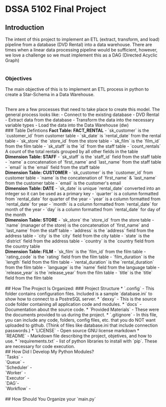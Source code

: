 # DSSA 5102 Final Project

## Introduction
The intent of this project to implement an ETL (extract, transform, and load) pipeline from a database (DVD Rental) into a data warehouse. There are times when a linear data processing pipeline would be sufficient, however, we love a challenge so we must implement this as a DAG (Directed Acyclic Graph)
<br>
<br>
### Objectives
The main objective of this is to implement an ETL process in python to create a Star-Schema in a Data Warehouse. 
<br>

<br>
There are a few processes that need to take place to create this model. The general process looks like:
    - Connect to the existing database - DVD Rental
    - Extract data from the database
    - Transform the data into the necessary variable types
    - Load the data into the Data Warehouse (dw)
<br>
### Table Defintions 
<b>Fact Table: FACT_RENTAL</b>
- `sk_customer` is the `customer_id` from customer table 
- `sk_date` is `rental_date` from the rental table
- `sk_store` the `store_id` from the store table
- `sk_film` is the `film_id` from the film table
- `sk_staff` is the `id` from the staff table
- `count_rentals` A count of the total rentals grouped by all other fields in the table
<br>
<b>Dimension Table: STAFF</b>
- `sk_staff` is the `staff_id` field from the staff table
- `name` a concatenation of `first_name` and `last_name` from the staff table
- `email` is the `email` field from the staff table
<br>
<b>Dimension Table: CUSTOMER</b>
- `sk_customer` is the `customer_id` from customer table
- `name` is the concatenation of `first_name` & `last_name` from the customer table
- `email` is the customer's email 
<br>
<b>Dimension Table: DATE</b>
- `sk_date` is unique `rental_date` converted into an integer so it can be used as a primary key 
- `quarter` is a column formatted from `rental_date` for quarter of the year
- `year` is a column formatted from `rental_date` for year
- `month` is a column formatted from `rental_date` for month of the year
- `day` is a column formatted from `rental_date` for day of the month
<br>
<b>Dimension Table: STORE</b>
- `sk_store` the `store_id` from the store table
- `name` (manager of the store) is the concatenation of `first_name` and `last_name` from the staff table
- `address` is the `address` field from the address table
- `city` is the `city` field from the city table
- `state` is the `district` field from the address table
- `country` is the `country field from the country table
<br>
<b>Dimension Table: FILM</b>
- `sk_film` is the `film_id` from the film table
- `rating_code` is the `rating` field from the film table
- `film_duration` is the `length` field from the film table
- `rental_duration` is the `rental_duration` from the film table
- `language` is the `name` field from the language table
- `release_year` is the `release_year` from the film table
- `title` is the `title` field from the film table
<br>
<br>
## How The Project Is Organized:
### Project Structure
*   `.config` - This folder contains configuration files. Included is a sample `database.ini` to show how to connect to a PostreSQL server. 
*   `dexxy` - This is the source code folder containing all application code and modules.
*   `docs` - Documentation about the source code. 
*   `Provided Materials` - These were the documents provided to us during the project. 
*   `.gitignore` - In this file, you can include any code, folders, config files, etc. that you do NOT want uploaded to github. (Think of files like database.ini that include connection passwords.)
*   `LICENSE` - Open source GNU license markdown
*   `README` - Markdown file describing the project, objetives, and how to use. 
*   `requirements.txt` - list of python libraries to install with `pip`. These are necessary for code execution. 
<br>
## How Did I Develop My Python Modules?
<br>
`Tasks` - 
<br>
`Queue` - 
<br>
`Scheduler` - 
<br>
`Worker` - 
<br>
`Executor` - 
<br>
`DAG`- 
<br>
`Workflow` - 
<br>
<br>
## How Should You Organize your `main.py`
<br>
